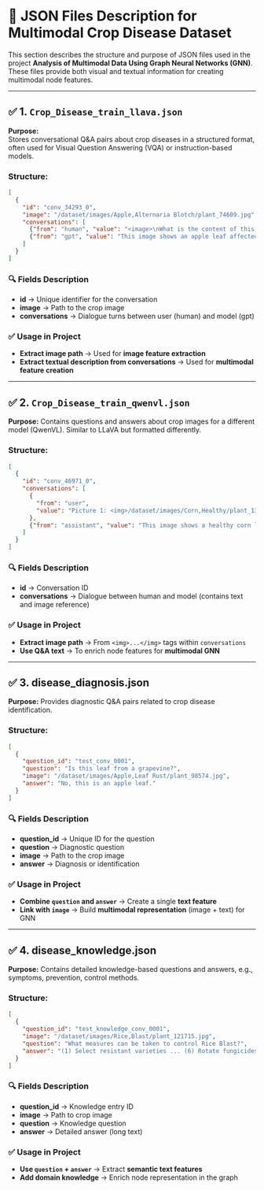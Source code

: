 # 📌 JSON Files Description for Multimodal Crop Disease Dataset

This section describes the structure and purpose of JSON files used in the project **Analysis of Multimodal Data Using Graph Neural Networks (GNN)**. These files provide both visual and textual information for creating multimodal node features.

---

## ✅ 1. `Crop_Disease_train_llava.json`

**Purpose:**  
Stores conversational Q&A pairs about crop diseases in a structured format, often used for Visual Question Answering (VQA) or instruction-based models.

### **Structure:**
```json
[
  {
    "id": "conv_34293_0",
    "image": "/dataset/images/Apple,Alternaria Blotch/plant_74609.jpg",
    "conversations": [
      {"from": "human", "value": "<image>\nWhat is the content of this picture?"},
      {"from": "gpt", "value": "This image shows an apple leaf affected by Alternaria Blotch."}
    ]
  }
]
```
### 🔍 Fields Description
- **id** → Unique identifier for the conversation  
- **image** → Path to the crop image  
- **conversations** → Dialogue turns between user (human) and model (gpt)  

### ✅ Usage in Project
- **Extract image path** → Used for **image feature extraction**  
- **Extract textual description from conversations** → Used for **multimodal feature creation**

---

## ✅ 2. `Crop_Disease_train_qwenvl.json`
**Purpose:**
Contains questions and answers about crop images for a different model (QwenVL). Similar to LLaVA but formatted differently.

###  **Structure:**
```json
[
  {
    "id": "conv_46971_0",
    "conversations": [
      {
        "from": "user",
        "value": "Picture 1: <img>/dataset/images/Corn,Healthy/plant_138220.jpg</img>\nDescribe the content of this picture."
      },
      {"from": "assistant", "value": "This image shows a healthy corn leaf."}
    ]
  }
]
```
### 🔍 Fields Description
- **id** → Conversation ID  
- **conversations** → Dialogue between human and model (contains text and image reference)  


### ✅ Usage in Project
- **Extract image path** → From `<img>...</img>` tags within `conversations`  
- **Use Q&A text** → To enrich node features for **multimodal GNN**
---

## ✅ 3. disease_diagnosis.json
**Purpose:**
Provides diagnostic Q&A pairs related to crop disease identification.

### **Structure:**
```json
[
  {
    "question_id": "test_conv_0001",
    "question": "Is this leaf from a grapevine?",
    "image": "/dataset/images/Apple,Leaf Rust/plant_98574.jpg",
    "answer": "No, this is an apple leaf."
  }
]
```
### 🔍 Fields Description
- **question_id** → Unique ID for the question  
- **question** → Diagnostic question  
- **image** → Path to the crop image  
- **answer** → Diagnosis or identification  


### ✅ Usage in Project
- **Combine `question` and `answer`** → Create a single **text feature**  
- **Link with `image`** → Build **multimodal representation** (image + text) for GNN  
---
## ✅ 4. disease_knowledge.json
**Purpose:**
Contains detailed knowledge-based questions and answers, e.g., symptoms, prevention, control methods.

### **Structure:**
```json
[
  {
    "question_id": "test_knowledge_conv_0001",
    "image": "/dataset/images/Rice,Blast/plant_121715.jpg",
    "question": "What measures can be taken to control Rice Blast?",
    "answer": "(1) Select resistant varieties ... (6) Rotate fungicides ..."
  }
]
```
### 🔍 Fields Description
- **question_id** → Knowledge entry ID  
- **image** → Path to crop image  
- **question** → Knowledge question  
- **answer** → Detailed answer (long text)  


### ✅ Usage in Project
- **Use `question` + `answer`** → Extract **semantic text features**  
- **Add domain knowledge** → Enrich node representation in the graph  
